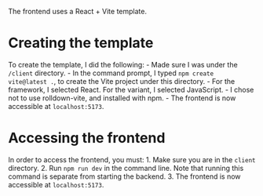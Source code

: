 The frontend uses a React + Vite template.

# Creating the template
To create the template, I did the following:
    - Made sure I was under the `/client` directory.
    - In the command prompt, I typed `npm create vite@latest .`, to create the Vite project under this directory.
    - For the framework, I selected React. For the variant, I selected JavaScript.
    - I chose not to use rolldown-vite, and installed with npm.
    - The frontend is now accessible at `localhost:5173`.

# Accessing the frontend
In order to access the frontend, you must:
    1. Make sure you are in the `client` directory.
    2. Run `npm run dev` in the command line. Note that running this command is separate from starting the backend.
    3. The frontend is now accessible at `localhost:5173`.